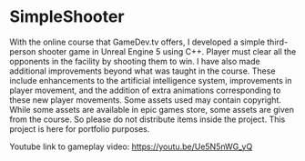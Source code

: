 # SimpleShooter
 With the online course that GameDev.tv offers, I developed a simple third-person shooter game in Unreal Engine 5 using C++. Player must clear all the opponents in the facility by shooting them to win. I have also made additional improvements beyond what was taught in the course. These include enhancements to the artificial intelligence system, improvements in player movement, and the addition of extra animations corresponding to these new player movements. Some assets used may contain copyright. While some assets are available in epic games store, some assets are given from the course. So please do not distribute items inside the project. This project is here for portfolio purposes.

Youtube link to gameplay video: https://youtu.be/Ue5N5nWG_yQ
